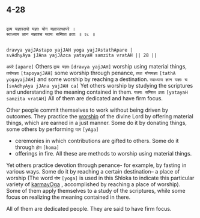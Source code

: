 ## 4-28


```shloka-sa

द्रव्य यज्ञास्तपो यज्ञाः योग यज्ञास्तथापरे ।
स्वाध्याय ज्ञान यज्ञाश्च यतयः सम्शित व्रताः ॥ २८ ॥

```
```shloka-sa-hk

dravya yajJAstapo yajJAH yoga yajJAstathApare |
svAdhyAya jJAna yajJAzca yatayaH samzita vratAH || 28 ||

```
`अपरे` `[apare]` Others `द्रव्य यज्ञाः` `[dravya yajJAH]` worship using material things, `तपोयज्ञाः` `[tapoyajJAH]` some worship through penance, `तथा योगयज्ञाः` `[tathA yogayajJAH]` and some worship by reaching a destination. `स्वाध्याय ज्ञान यज्ञाः च` `[svAdhyAya jJAna yajJAH ca]` Yet others worship by studying the scriptures and understanding the meaning contained in them. `यतयः सम्शित व्रताः` `[yatayaH samzita vratAH]` All of them are dedicated and have firm focus.



Other people commit themselves to work without being driven by outcomes. They practice the 
[worship](yajna)
 of the divine Lord by offering material things, which are earned in a just manner. Some do it by donating things, some others by performing 
`याग` `[yAga]`
 - ceremonies in which contributions are gifted to others. Some do it through 
`होम` `[homa]`
 - offerings in fire. All these are methods to worship using material things.

Yet others practice devotion through penance- for example, by fasting in various ways. Some do it by reaching a certain destination– a place of worship (The word 
`योग` `[yoga]`
 is used in this Shloka to indicate this particular variety of 
[karmayOga](karmayoga)
, accomplished by reaching a place of worship). Some of them apply themselves to a study of the scriptures, while some focus on realizing the meaning contained in there.

All of them are dedicated people. They are said to have firm focus.


